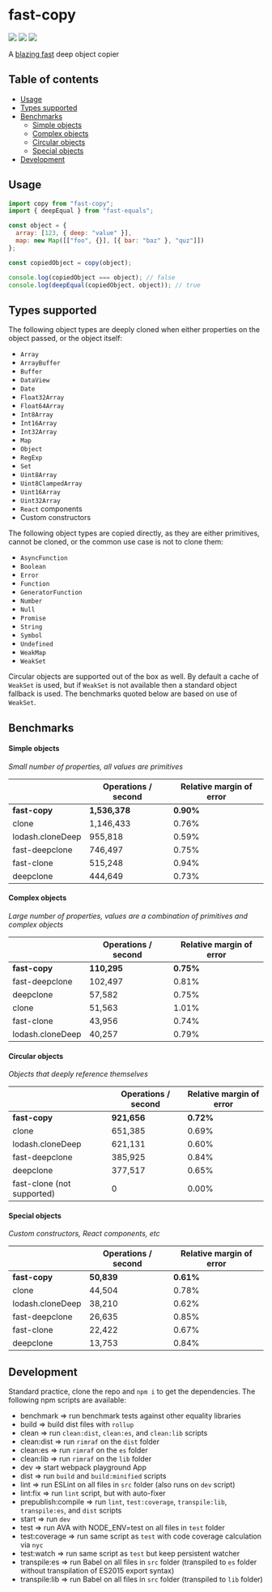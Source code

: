 # fast-copy

<img src="https://img.shields.io/badge/build-passing-brightgreen.svg"/>
<img src="https://img.shields.io/badge/coverage-100%25-brightgreen.svg"/>
<img src="https://img.shields.io/badge/license-MIT-blue.svg"/>

A [blazing fast](#benchmarks) deep object copier

## Table of contents

* [Usage](#usage)
* [Types supported](#types-supported)
* [Benchmarks](#benchmarks)
  * [Simple objects](#simple-objects)
  * [Complex objects](#complex-objects)
  * [Circular objects](#circular-objects)
  * [Special objects](#special-objects)
* [Development](#development)

## Usage

```javascript
import copy from "fast-copy";
import { deepEqual } from "fast-equals";

const object = {
  array: [123, { deep: "value" }],
  map: new Map([["foo", {}], [{ bar: "baz" }, "quz"]])
};

const copiedObject = copy(object);

console.log(copiedObject === object); // false
console.log(deepEqual(copiedObject, object)); // true
```

## Types supported

The following object types are deeply cloned when either properties on the object passed, or the object itself:

* `Array`
* `ArrayBuffer`
* `Buffer`
* `DataView`
* `Date`
* `Float32Array`
* `Float64Array`
* `Int8Array`
* `Int16Array`
* `Int32Array`
* `Map`
* `Object`
* `RegExp`
* `Set`
* `Uint8Array`
* `Uint8ClampedArray`
* `Uint16Array`
* `Uint32Array`
* `React` components
* Custom constructors

The following object types are copied directly, as they are either primitives, cannot be cloned, or the common use case is not to clone them:

* `AsyncFunction`
* `Boolean`
* `Error`
* `Function`
* `GeneratorFunction`
* `Number`
* `Null`
* `Promise`
* `String`
* `Symbol`
* `Undefined`
* `WeakMap`
* `WeakSet`

Circular objects are supported out of the box as well. By default a cache of `WeakSet` is used, but if `WeakSet` is not available then a standard object fallback is used. The benchmarks quoted below are based on use of `WeakSet`.

## Benchmarks

#### Simple objects

_Small number of properties, all values are primitives_

|                  | Operations / second | Relative margin of error |
| ---------------- | ------------------- | ------------------------ |
| **fast-copy**    | **1,536,378**       | **0.90%**                |
| clone            | 1,146,433           | 0.76%                    |
| lodash.cloneDeep | 955,818             | 0.59%                    |
| fast-deepclone   | 746,497             | 0.75%                    |
| fast-clone       | 515,248             | 0.94%                    |
| deepclone        | 444,649             | 0.73%                    |

#### Complex objects

_Large number of properties, values are a combination of primitives and complex objects_

|                  | Operations / second | Relative margin of error |
| ---------------- | ------------------- | ------------------------ |
| **fast-copy**    | **110,295**         | **0.75%**                |
| fast-deepclone   | 102,497             | 0.81%                    |
| deepclone        | 57,582              | 0.75%                    |
| clone            | 51,563              | 1.01%                    |
| fast-clone       | 43,956              | 0.74%                    |
| lodash.cloneDeep | 40,257              | 0.79%                    |

#### Circular objects

_Objects that deeply reference themselves_

|                            | Operations / second | Relative margin of error |
| -------------------------- | ------------------- | ------------------------ |
| **fast-copy**              | **921,656**         | **0.72%**                |
| clone                      | 651,385             | 0.69%                    |
| lodash.cloneDeep           | 621,131             | 0.60%                    |
| fast-deepclone             | 385,925             | 0.84%                    |
| deepclone                  | 377,517             | 0.65%                    |
| fast-clone (not supported) | 0                   | 0.00%                    |

#### Special objects

_Custom constructors, React components, etc_

|                  | Operations / second | Relative margin of error |
| ---------------- | ------------------- | ------------------------ |
| **fast-copy**    | **50,839**          | **0.61%**                |
| clone            | 44,504              | 0.78%                    |
| lodash.cloneDeep | 38,210              | 0.62%                    |
| fast-deepclone   | 26,635              | 0.85%                    |
| fast-clone       | 22,422              | 0.67%                    |
| deepclone        | 13,753              | 0.84%                    |

## Development

Standard practice, clone the repo and `npm i` to get the dependencies. The following npm scripts are available:

* benchmark => run benchmark tests against other equality libraries
* build => build dist files with `rollup`
* clean => run `clean:dist`, `clean:es`, and `clean:lib` scripts
* clean:dist => run `rimraf` on the `dist` folder
* clean:es => run `rimraf` on the `es` folder
* clean:lib => run `rimraf` on the `lib` folder
* dev => start webpack playground App
* dist => run `build` and `build:minified` scripts
* lint => run ESLint on all files in `src` folder (also runs on `dev` script)
* lint:fix => run `lint` script, but with auto-fixer
* prepublish:compile => run `lint`, `test:coverage`, `transpile:lib`, `transpile:es`, and `dist` scripts
* start => run `dev`
* test => run AVA with NODE_ENV=test on all files in `test` folder
* test:coverage => run same script as `test` with code coverage calculation via `nyc`
* test:watch => run same script as `test` but keep persistent watcher
* transpile:es => run Babel on all files in `src` folder (transpiled to `es` folder without transpilation of ES2015 export syntax)
* transpile:lib => run Babel on all files in `src` folder (transpiled to `lib` folder)
